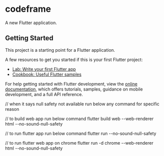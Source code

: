 # codeframe

A new Flutter application.

## Getting Started

This project is a starting point for a Flutter application.

A few resources to get you started if this is your first Flutter project:

- [Lab: Write your first Flutter app](https://docs.flutter.dev/get-started/codelab)
- [Cookbook: Useful Flutter samples](https://docs.flutter.dev/cookbook)

For help getting started with Flutter development, view the
[online documentation](https://docs.flutter.dev/), which offers tutorials,
samples, guidance on mobile development, and a full API reference.



// when it says null safety not available run below any command for specific reason

// to build web app run below command
flutter build web --web-renderer html --no-sound-null-safety

// to run flutter app run below command
flutter run --no-sound-null-safety

// to run flutter web app on chrome
flutter run -d chrome --web-renderer html --no-sound-null-safety